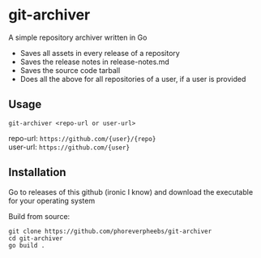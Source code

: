 <h1>git-archiver</h1>

A simple repository archiver written in Go

* Saves all assets in every release of a repository
* Saves the release notes in release-notes.md
* Saves the source code tarball
* Does all the above for all repositories of a user, if a user is provided

<h2>Usage</h2>

`git-archiver <repo-url or user-url>`

repo-url: `https://github.com/{user}/{repo}`<br>
user-url: `https://github.com/{user}`

<h2>Installation</h2>

Go to releases of this github (ironic I know) and download the executable for your operating system

Build from source:<br>
```
git clone https://github.com/phoreverpheebs/git-archiver
cd git-archiver
go build .
```